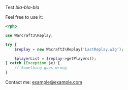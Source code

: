 Test *bla-bla-bla*

Feel free to use it:

```PHP
<?php

use Warcraft3\Replay;

try {
    $replay = new Wacraft3\Replay('LastReplay.w3g');

    $playerList = $replay->getPlayers();
} catch (Exception $e) {
    // Something goes wrong
}


```

Contact me: example@example.com
